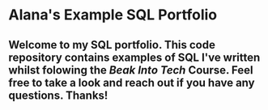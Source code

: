 # Alana's Example SQL Portfolio 
## Welcome to my SQL portfolio. This code repository contains examples of SQL I've written whilst folowing the _Beak Into Tech_ Course. Feel free to take a look and reach out if you have any questions. Thanks!
